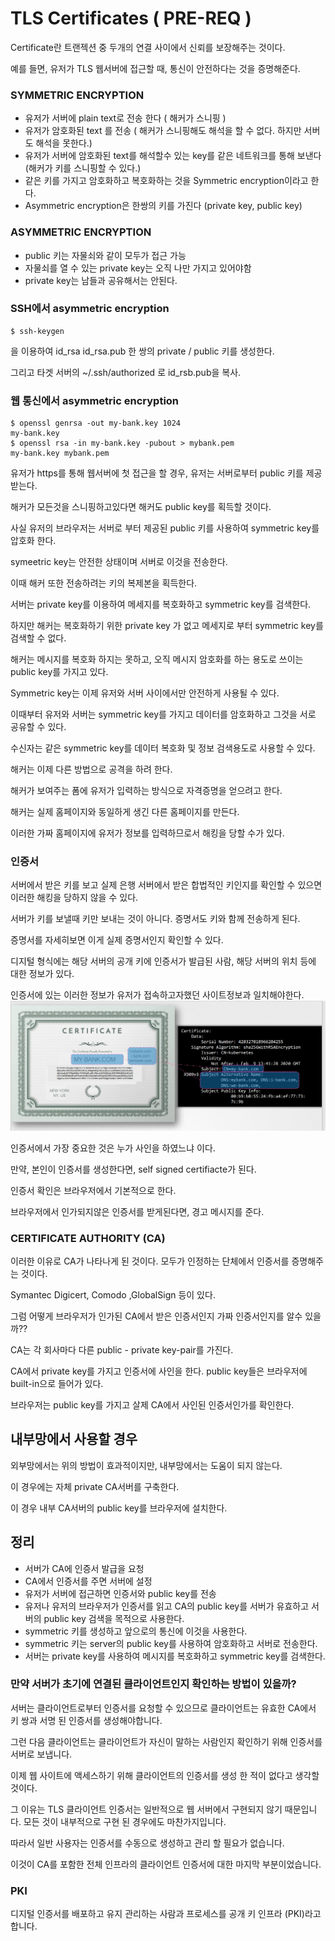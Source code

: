 # TLS Certificates ( PRE-REQ )
Certificate란 트랜젝션 중 두개의 연결 사이에서 신뢰를 보장해주는 것이다.

예를 들면, 유저가 TLS 웹서버에 접근할 때, 통신이 안전하다는 것을 증명해준다.

### SYMMETRIC ENCRYPTION
* 유저가 서버에 plain text로 전송 한다 ( 해커가 스니핑 )
* 유저가 암호화된 text 를 전송 ( 해커가 스니핑해도 해석을 할 수 없다. 하지만 서버도 해석을 못한다.)
* 유저가 서버에 암호화된 text를 해석할수 있는 key를 같은 네트워크를 통해 보낸다 (해커가 키를 스니핑할 수 있다.)
* 같은 키를 가지고 암호화하고 복호화하는 것을 Symmetric encryption이라고 한다.
* Asymmetric encryption은 한쌍의 키를 가진다 (private key, public key)

 
### ASYMMETRIC ENCRYPTION
* public 키는 자물쇠와 같이 모두가 접근 가능
* 자물쇠를 열 수 있는 private key는 오직 나만 가지고 있어야함
* private key는 남들과 공유해서는 안된다.

### SSH에서 asymmetric encryption
```
$ ssh-keygen
```
을 이용하여 id_rsa id_rsa.pub 한 쌍의 private / public 키를 생성한다.

그리고 타겟 서버의 ~/.ssh/authorized 로 id_rsb.pub을 복사.

### 웹 통신에서 asymmetric encryption
```
$ openssl genrsa -out my-bank.key 1024
my-bank.key
$ openssl rsa -in my-bank.key -pubout > mybank.pem
my-bank.key mybank.pem
```
유저가 https를 통해 웹서버에 첫 접근을 할 경우, 유저는 서버로부터 public 키를 제공받는다.

해커가 모든것을 스니핑하고있다면 해커도 public key를 획득할 것이다.

사실 유저의 브라우저는 서버로 부터 제공된 public 키를 사용하여 symmetric key를 압호화 한다.

symeetric key는 안전한 상태이며 서버로 이것을 전송한다.

이때 해커 또한 전송하려는 키의 복제본을 획득한다.

서버는 private key를 이용하여 메세지를 복호화하고 symmetric key를 검색한다.

하지만 해커는 복호화하기 위한 private key 가 없고 메세지로 부터 symmetric key를 검색할 수 없다.
 
해커는 메시지를 복호화 하지는 못하고, 오직 메시지 암호화를 하는 용도로 쓰이는 public key를 가지고 있다.
 
Symmetric key는 이제 유저와 서버 사이에서만 안전하게 사용될 수 있다.

이때부터 유저와 서버는 symmetric key를 가지고 데이터를 암호화하고 그것을 서로 공유할 수 있다.

수신자는 같은 symmetric key를 데이터 복호화 및 정보 검색용도로 사용할 수 있다.
 
해커는 이제 다른 방법으로 공격을 하려 한다.

해커가 보여주는 폼에 유저가 입력하는 방식으로 자격증명을 얻으려고 한다.

해커는 실제 홈페이지와 동일하게 생긴 다른 홈페이지를 만든다.

이러한 가짜 홈페이지에 유저가 정보를 입력하므로서 해킹을 당할 수가 있다.

### 인증서
서버에서 받은 키를 보고 실제 은행 서버에서 받은 합법적인 키인지를 확인할 수 있으면 이러한 해킹을 당하지 않을 수 있다.

서버가 키를 보낼때 키만 보내는 것이 아니다. 증명서도 키와 함께 전송하게 된다.

증명서를 자세히보면 이게 실제 증명서인지 확인할 수 있다.

디지털 형식에는 해당 서버의 공개 키에 인증서가 발급된 사람, 해당 서버의 위치 등에 대한 정보가 있다.

인증서에 있는 이러한 정보가 유저가 접속하고자했던 사이트정보과 일치해야한다.
![cerificate](../contents/certification.PNG)

인증서에서 가장 중요한 것은 누가 사인을 하였느냐 이다.

만약, 본인이 인증서를 생성한다면, self signed certifiacte가 된다.

인증서 확인은 브라우저에서 기본적으로 한다.

브라우저에서 인가되지않은 인증서를 받게된다면, 경고 메시지를 준다.

### CERTIFICATE AUTHORITY (CA)
이러한 이유로 CA가 나타나게 된 것이다. 모두가 인정하는 단체에서 인증서를 증명해주는 것이다.

Symantec Digicert, Comodo ,GlobalSign 등이 있다.

그럼 어떻게 브라우저가 인가된 CA에서 받은 인증서인지 가짜 인증서인지를 알수 있을까??

CA는 각 회사마다 다른 public - private key-pair를 가진다.

CA에서 private key를 가지고 인증서에 사인을 한다. public key들은 브라우저에 built-in으로 들어가 있다.

브라우저는 public key를 가지고 살제 CA에서 사인된 인증서인가를 확인한다.

## 내부망에서 사용할 경우
외부망에서는 위의 방법이 효과적이지만, 내부망에서는 도움이 되지 않는다.

이 경우에는 자체 private CA서버를 구축한다.

이 경우 내부 CA서버의 public key를 브라우저에 설치한다.

## 정리
* 서버가 CA에 인증서 발급을 요청
* CA에서 인증서를 주면 서버에 설정
* 유저가 서버에 접근하면 인증서와 public key를 전송
* 유저나 유저의 브라우저가 인증서를 읽고 CA의 public key를 서버가 유효하고 서버의 public key 검색을 목적으로 사용한다.
* symmetric 키를 생성하고 앞으로의 통신에 이것을 사용한다.
* symmetric 키는 server의 public key를 사용하여 암호화하고 서버로 전송한다.
* 서버는 private key를 사용하여 메시지를 복호화하고 symmetric key를 검색한다.


### 만약 서버가 초기에 연결된 클라이언트인지 확인하는 방법이 있을까?
서버는 클라이언트로부터 인증서를 요청할 수 있으므로 클라이언트는 유효한 CA에서 키 쌍과 서명 된 인증서를 생성해야합니다.

그런 다음 클라이언트는 클라이언트가 자신이 말하는 사람인지 확인하기 위해 인증서를 서버로 보냅니다.

이제 웹 사이트에 액세스하기 위해 클라이언트의 인증서를 생성 한 적이 없다고 생각할 것이다.

그 이유는 TLS 클라이언트 인증서는 일반적으로 웹 서버에서 구현되지 않기 때문입니다. 모든 것이 내부적으로 구현 된 경우에도 마찬가지입니다.

따라서 일반 사용자는 인증서를 수동으로 생성하고 관리 할 필요가 없습니다.

이것이 CA를 포함한 전체 인프라의 클라이언트 인증서에 대한 마지막 부분이었습니다.

### PKI
디지털 인증서를 배포하고 유지 관리하는 사람과 프로세스를 공개 키 인프라 (PKI)라고합니다.
